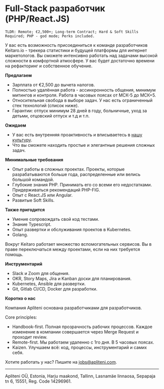 # Full-Stack разработчик (PHP/React.JS)

```
TLDR: Remote; €2,500+; Long-term Contract; Hard & Soft Skills Required; PHP - god mode; Perks included.
```


У вас есть возможность присоединиться к команде разработчиков Keitaro.io - трекера статистики и будущей платформы для интернет маркетологов. 
Вы сможете интенсивно работать над задачами высокой сложности в комфортной атмосфере. У вас будет достаточно времени на рефакторинг и собственное обучение.



**Предлагаем**

- Зарплата от €2,500 до вычета налогов.
- Полностью удалённая работа - ассинхронность общения, минимум митингов и контроля. Работа в часовых поясах от МСК-5 до МСК+5.
- Относительная свобода в выборе задач. У нас есть ограниченный стек технологий (список ниже).
- Гарантии: отпуск минимум 28 дней в году, больничные, уход за детьми, отцовский отпуск и т.д и т.п.


**Ожидаем**

- У вас есть внутренняя проактивность и вписываетесь в [нашу культуру](https://handbook.apliteni.com/values.html).
- Что вы сможете находить простые и элегантные решения сложных задач.

**Минимальные требования**

- Опыт работы в сложных проектах. Проекты, которые разрабатываются больше года, распределенные или велись большой командой.
- Глубокие знания PHP. Принимать его со всеми его недостатками. Придерживаться рекомендаций PHP-FIG.
- Опыт с React.JS или Angular.
- Развитые Soft Skills. 

**Также пригодится**

- Умение сопровождать свой код тестами.
- Знание Typescript.
- Опыт развертки и обcлуживания проектов в Kubernetes.
- Golang.

Вокруг Keitaro работает множество вспомогательных сервисов. Вы в праве переключаться между проектами, если на них требуется помощь.


**Инструментарий**

- Slack и Zoom для общения.
- OKR, Story Maps, Jira и Kanban доски для планирования.
- Kubernetes, Ansible для развертки.
- Git, Gitlab CI/CD, Docker для разработки.

**Коротко о нас**

Компания Apliteni основана разработчиками для разработчиков. 

Core principles:
- Handbook-first. Полная прозрачность рабочих процессов. Каждое изменение в компании совершается через Merge Request и проходит review.
- Remote-first. Мы работаем удаленно с 1го дня. В 5 часовых поясах.
- Kaizen. Улучшаем всё: код, процессы, инструментарий и самих себя.


Хотите работать у нас? Пишите на [jobs@apliteni.com](jobs@apliteni.com).


--- 
Apliteni OÜ, Estonia, Harju maakond, Tallinn, Lasnamäe linnaosa, Sepapaja tn 6, 15551, Reg. Code	14296961.

